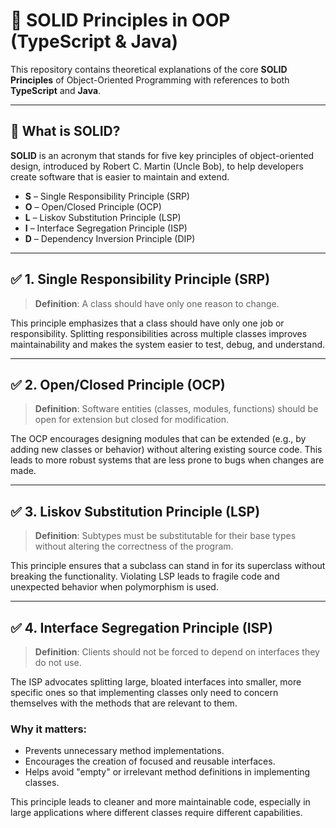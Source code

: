 # 🚀 SOLID Principles in OOP (TypeScript & Java)

This repository contains theoretical explanations of the core **SOLID Principles** of Object-Oriented Programming with references to both **TypeScript** and **Java**.

---

## 🧱 What is SOLID?

**SOLID** is an acronym that stands for five key principles of object-oriented design, introduced by Robert C. Martin (Uncle Bob), to help developers create software that is easier to maintain and extend.

- **S** – Single Responsibility Principle (SRP)
- **O** – Open/Closed Principle (OCP)
- **L** – Liskov Substitution Principle (LSP)
- **I** – Interface Segregation Principle (ISP)
- **D** – Dependency Inversion Principle (DIP)

---

## ✅ 1. Single Responsibility Principle (SRP)

> **Definition**: A class should have only one reason to change.

This principle emphasizes that a class should have only one job or responsibility. Splitting responsibilities across multiple classes improves maintainability and makes the system easier to test, debug, and understand.

---

## ✅ 2. Open/Closed Principle (OCP)

> **Definition**: Software entities (classes, modules, functions) should be open for extension but closed for modification.

The OCP encourages designing modules that can be extended (e.g., by adding new classes or behavior) without altering existing source code. This leads to more robust systems that are less prone to bugs when changes are made.

---

## ✅ 3. Liskov Substitution Principle (LSP)

> **Definition**: Subtypes must be substitutable for their base types without altering the correctness of the program.

This principle ensures that a subclass can stand in for its superclass without breaking the functionality. Violating LSP leads to fragile code and unexpected behavior when polymorphism is used.

---

## ✅ 4. Interface Segregation Principle (ISP)

> **Definition**: Clients should not be forced to depend on interfaces they do not use.

The ISP advocates splitting large, bloated interfaces into smaller, more specific ones so that implementing classes only need to concern themselves with the methods that are relevant to them.

### Why it matters:

- Prevents unnecessary method implementations.
- Encourages the creation of focused and reusable interfaces.
- Helps avoid "empty" or irrelevant method definitions in implementing classes.

This principle leads to cleaner and more maintainable code, especially in large applications where different classes require different capabilities.
